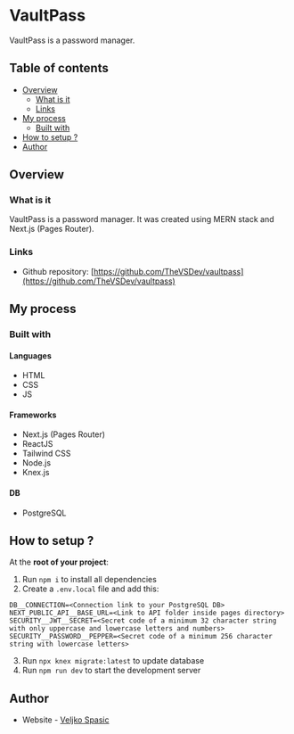 # VaultPass

VaultPass is a password manager. 

## Table of contents

- [Overview](#overview)
  - [What is it](#what-is-it)
  - [Links](#links)
- [My process](#my-process)
  - [Built with](#built-with)
- [How to setup ?](#how-to-setup)
- [Author](#author)

## Overview

### What is it

VaultPass is a password manager. 
It was created using MERN stack and Next.js (Pages Router).

### Links

- Github repository: [https://github.com/TheVSDev/vaultpass](https://github.com/TheVSDev/vaultpass)

## My process

### Built with

#### Languages
- HTML
- CSS
- JS

#### Frameworks
- Next.js (Pages Router)
- ReactJS
- Tailwind CSS
- Node.js
- Knex.js

#### DB
- PostgreSQL

## How to setup ?
At the **root of your project**:
1. Run `npm i` to install all dependencies
2. Create a `.env.local` file and add this:
```
DB__CONNECTION=<Connection link to your PostgreSQL DB>
NEXT_PUBLIC_API__BASE_URL=<Link to API folder inside pages directory>
SECURITY__JWT__SECRET=<Secret code of a minimum 32 character string with only uppercase and lowercase letters and numbers>
SECURITY__PASSWORD__PEPPER=<Secret code of a minimum 256 character string with lowercase letters>
```
3. Run `npx knex migrate:latest` to update database
5. Run `npm run dev` to start the development server

## Author

- Website - [Veljko Spasic](https://veljko-spasic.rf.gd)
